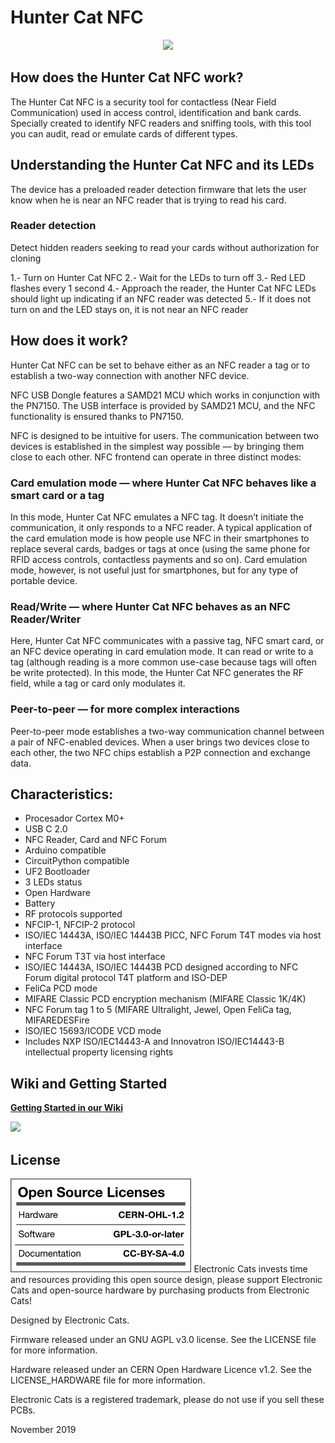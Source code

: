 # Hunter Cat NFC

<a href="https://electroniccats.com/store/hunter-cat-nfc/">
  <p align="center">
  <img src="https://electroniccats.com/wp-content/uploads/badge_store.png" height="104"  />
  </p>
</a>

## How does the Hunter Cat NFC work?

The Hunter Cat NFC is a security tool for contactless (Near Field Communication) used in access control, identification and bank cards. Specially created to identify NFC readers and sniffing tools, with this tool you can audit, read or emulate cards of different types. 

## Understanding the Hunter Cat NFC and its LEDs 

The device has a preloaded reader detection firmware that lets the user know when he is near an NFC reader that is trying to read his card. 

### Reader detection 

Detect hidden readers seeking to read your cards without authorization for cloning

1.- Turn on Hunter Cat NFC
2.- Wait for the LEDs to turn off
3.- Red LED flashes every 1 second
4.- Approach the reader, the Hunter Cat NFC LEDs should light up indicating if an NFC reader was detected
5.- If it does not turn on and the LED stays on, it is not near an NFC reader

## How does it work? 

Hunter Cat NFC can be set to behave either as an NFC reader a tag or to establish a two-way connection with another NFC device. 

NFC USB Dongle features a SAMD21 MCU which works in conjunction with the PN7150. The USB interface is provided by SAMD21 MCU, and the NFC functionality is ensured thanks to PN7150.

NFC is designed to be intuitive for users. The communication between two devices is established in the simplest way possible — by bringing them close to each other. NFC frontend can operate in three distinct modes:

### Card emulation mode — where Hunter Cat NFC behaves like a smart card or a tag

In this mode, Hunter Cat NFC emulates a NFC tag. It doesn’t initiate the communication, it only responds to a NFC reader. A typical application of the card emulation mode is how people use NFC in their smartphones to replace several cards, badges or tags at once (using the same phone for RFID access controls, contactless payments and so on). Card emulation mode, however, is not useful just for smartphones, but for any type of portable device.

### Read/Write — where Hunter Cat NFC behaves as an NFC Reader/Writer

Here, Hunter Cat NFC communicates with a passive tag, NFC smart card, or an NFC device operating in card emulation mode. It can read or write to a tag (although reading is a more common use-case because tags will often be write protected). In this mode, the Hunter Cat NFC generates the RF field, while a tag or card only modulates it.

### Peer-to-peer — for more complex interactions

Peer-to-peer mode establishes a two-way communication channel between a pair of NFC-enabled devices. When a user brings two devices close to each other, the two NFC chips establish a P2P connection and exchange data.

## Characteristics:
- Procesador Cortex M0+
- USB C 2.0
- NFC Reader, Card and NFC Forum
- Arduino compatible
- CircuitPython compatible
- UF2 Bootloader
- 3 LEDs status
- Open Hardware
- Battery
- RF protocols supported
- NFCIP-1, NFCIP-2 protocol 
- ISO/IEC 14443A, ISO/IEC 14443B PICC, NFC Forum T4T modes via host interface
- NFC Forum T3T via host interface
- ISO/IEC 14443A, ISO/IEC 14443B PCD designed according to NFC Forum digital protocol T4T platform and ISO-DEP 
- FeliCa PCD mode
- MIFARE Classic PCD encryption mechanism (MIFARE Classic 1K/4K)
- NFC Forum tag 1 to 5 (MIFARE Ultralight, Jewel, Open FeliCa tag, MIFAREDESFire
- ISO/IEC 15693/ICODE VCD mode 
- Includes NXP ISO/IEC14443-A and Innovatron ISO/IEC14443-B intellectual property licensing rights

##  Wiki and Getting Started
[**Getting Started in our Wiki**](https://github.com/ElectronicCats/HunterCatNFC/wiki)

<a href="https://github.com/ElectronicCats/HunterCatNFC/wiki">
  <img src="https://user-images.githubusercontent.com/107638696/216455658-128e4589-53a3-4a92-9ddd-d264ae84368a.jpg" height="400" />
</a>

## License
<a>
  <img src="https://github.com/ElectronicCats/AjoloteBoard/raw/master/OpenSourceLicense.png" height="150" />
</a>
Electronic Cats invests time and resources providing this open source design, please support Electronic Cats and open-source hardware by purchasing products from Electronic Cats!

Designed by Electronic Cats.

Firmware released under an GNU AGPL v3.0 license. See the LICENSE file for more information.

Hardware released under an CERN Open Hardware Licence v1.2. See the LICENSE_HARDWARE file for more information.

Electronic Cats is a registered trademark, please do not use if you sell these PCBs.

November 2019
